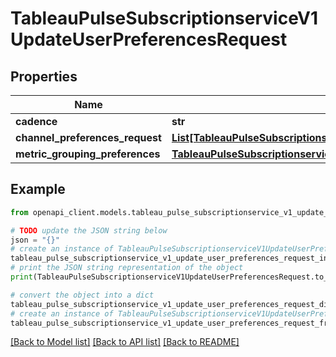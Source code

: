 # TableauPulseSubscriptionserviceV1UpdateUserPreferencesRequest


## Properties

Name | Type | Description | Notes
------------ | ------------- | ------------- | -------------
**cadence** | **str** |  | [optional] 
**channel_preferences_request** | [**List[TableauPulseSubscriptionserviceTypesV1ChannelPreferencesRequest]**](TableauPulseSubscriptionserviceTypesV1ChannelPreferencesRequest.md) |  | [optional] 
**metric_grouping_preferences** | [**TableauPulseSubscriptionserviceTypesV1MetricGroupingPreferences**](TableauPulseSubscriptionserviceTypesV1MetricGroupingPreferences.md) |  | [optional] 

## Example

```python
from openapi_client.models.tableau_pulse_subscriptionservice_v1_update_user_preferences_request import TableauPulseSubscriptionserviceV1UpdateUserPreferencesRequest

# TODO update the JSON string below
json = "{}"
# create an instance of TableauPulseSubscriptionserviceV1UpdateUserPreferencesRequest from a JSON string
tableau_pulse_subscriptionservice_v1_update_user_preferences_request_instance = TableauPulseSubscriptionserviceV1UpdateUserPreferencesRequest.from_json(json)
# print the JSON string representation of the object
print(TableauPulseSubscriptionserviceV1UpdateUserPreferencesRequest.to_json())

# convert the object into a dict
tableau_pulse_subscriptionservice_v1_update_user_preferences_request_dict = tableau_pulse_subscriptionservice_v1_update_user_preferences_request_instance.to_dict()
# create an instance of TableauPulseSubscriptionserviceV1UpdateUserPreferencesRequest from a dict
tableau_pulse_subscriptionservice_v1_update_user_preferences_request_from_dict = TableauPulseSubscriptionserviceV1UpdateUserPreferencesRequest.from_dict(tableau_pulse_subscriptionservice_v1_update_user_preferences_request_dict)
```
[[Back to Model list]](../README.md#documentation-for-models) [[Back to API list]](../README.md#documentation-for-api-endpoints) [[Back to README]](../README.md)


